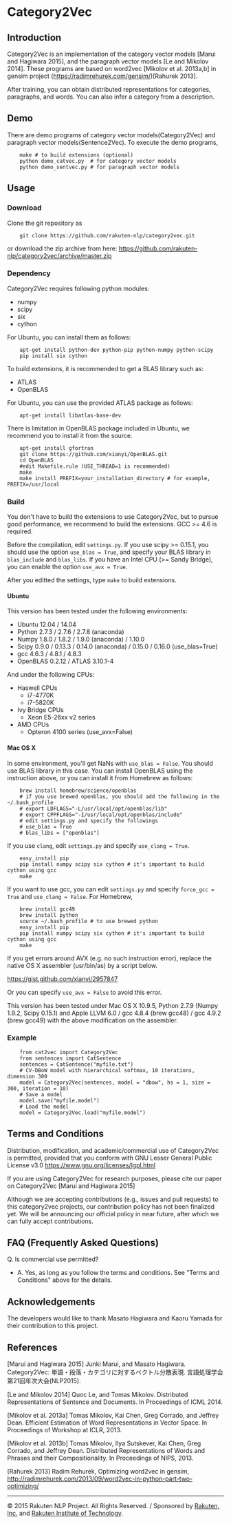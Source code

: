 # Category2Vec

## Introduction
Category2Vec is an implementation of the category vector models [Marui and Hagiwara 2015], and the paragraph vector models [Le and Mikolov 2014].
These programs are based on word2vec [Mikolov et al. 2013a,b] in gensim project (https://radimrehurek.com/gensim/)[Rahurek 2013].

After training, you can obtain distributed representations for categories, paragraphs, and words. You can also infer a category from a description.

## Demo
There are demo programs of category vector models(Category2Vec) and paragraph vector models(Sentence2Vec).
To execute the demo programs,

```
    make # to build extensions (optional)
    python demo_catvec.py  # for category vector models
    python demo_sentvec.py # for paragraph vector models
```


## Usage
### Download
Clone the git repository as 

```
    git clone https://github.com/rakuten-nlp/category2vec.git
```

or download the zip archive from here: https://github.com/rakuten-nlp/category2vec/archive/master.zip

### Dependency
Category2Vec requires following python modules:

* numpy
* scipy
* six
* cython

For Ubuntu, you can install them as follows:
```
    apt-get install python-dev python-pip python-numpy python-scipy
    pip install six cython
```

To build extensions, it is recommended to get a BLAS library such as:

* ATLAS
* OpenBLAS

For Ubuntu, you can use the provided ATLAS package as follows:
```
    apt-get install libatlas-base-dev
```

There is limitation in OpenBLAS package included in Ubuntu, we recommend you to install it from the source.
```
    apt-get install gfortran
    git clone https://github.com/xianyi/OpenBLAS.git
    cd OpenBLAS
    #edit Makefile.rule (USE_THREAD=1 is recommended)
    make
    make install PREFIX=your_installation_directory # for example, PREFIX=/usr/local
```


### Build
You don't have to build the extensions to use Category2Vec,
but to pursue good performance, we recommend to build the extensions.
GCC >= 4.6 is required.

Before the compilation, edit `settings.py`.
If you use scipy >= 0.15.1, you should use the option `use_blas = True`, and specify your BLAS library in `blas_include` and `blas_libs`.
If you have an Intel CPU (>= Sandy Bridge), you can enable the option `use_avx = True`.

After you editted the settings, type `make` to build extensions.

#### Ubuntu
This version has been tested under the following environments:

* Ubuntu 12.04 / 14.04
* Python 2.7.3 / 2.7.6 / 2.7.8 (anaconda)
* Numpy 1.8.0 / 1.8.2 / 1.9.0 (anaconda) / 1.10.0
* Scipy 0.9.0 / 0.13.3 / 0.14.0 (anaconda) / 0.15.0 / 0.16.0 (use_blas=True)
* gcc 4.6.3 / 4.8.1 / 4.8.3
* OpenBLAS 0.2.12 / ATLAS 3.10.1-4

And under the following CPUs:

* Haswell CPUs
    * i7-4770K
    * i7-5820K
* Ivy Bridge CPUs
    * Xeon E5-26xx v2 series
* AMD CPUs
    * Opteron 4100 series (use_avx=False)

#### Mac OS X
In some environment, you'll get NaNs with `use_blas = False`. 
You should use BLAS library in this case.
You can install OpenBLAS using the instruction above,
or you can install it from Homebrew as follows:
```
    brew install homebrew/science/openblas
    # if you use brewed openblas, you should add the following in the ~/.bash_profile
    # export LDFLAGS="-L/usr/local/opt/openblas/lib"
    # export CPPFLAGS="-I/usr/local/opt/openblas/include"
    # edit settings.py and specify the followings
    # use_blas = True
    # blas_libs = ["openblas"]
```

If you use `clang`, edit `settings.py` and specify `use_clang = True`.
```
    easy_install pip
    pip install numpy scipy six cython # it's important to build cython using gcc
    make
```

If you want to use gcc, you can edit `settings.py` and specify `force_gcc = True` and `use_clang = False`.
For Homebrew,
```
    brew install gcc49
    brew install python
    source ~/.bash_profile # to use brewed python
    easy_install pip
    pip install numpy scipy six cython # it's important to build cython using gcc
    make
```
If you get errors around AVX (e.g. no such instruction error), replace the native OS X assembler (usr/bin/as) by a script below.

https://gist.github.com/xianyi/2957847

Or you can specify `use_avx = False` to avoid this error.

This version has been tested under Mac OS X 10.9.5, Python 2.7.9 (Numpy 1.9.2, Scipy 0.15.1) and Apple LLVM 6.0 / gcc 4.8.4 (brew gcc48) / gcc 4.9.2 (brew gcc49) with the above modification on the assembler.

### Example
```
    from cat2vec import Category2Vec
    from sentences import CatSentence
    sentences = CatSentence("myfile.txt")
    # CV-DBoW model with hierarchical softmax, 10 iterations, dimension 300
    model = Category2Vec(sentences, model = "dbow", hs = 1, size = 300, iteration = 10)
    # Save a model
    model.save("myfile.model")
    # Load the model
    model = Category2Vec.load("myfile.model")
```

## Terms and Conditions
Distribution, modification, and academic/commercial use of Category2Vec is permitted, provided that
you conform with GNU Lesser General Public License v3.0 https://www.gnu.org/licenses/lgpl.html

If you are using Category2Vec for research purposes, please cite our paper on Category2Vec [Marui and Hagiwara 2015]

Although we are accepting contributions (e.g., issues and pull
requests) to this category2vec projects,
our contribution policy has not been finalized yet.
We will be announcing our official policy in near future, after which
we can fully accept contributions.

## FAQ (Frequently Asked Questions)
Q. Is commercial use permitted?
- A. Yes, as long as you follow the terms and conditions. See "Terms and Conditions" above for the details.

## Acknowledgements
The developers would like to thank Masato Hagiwara and Kaoru Yamada for their contribution to this project.

## References
[Marui and Hagiwara 2015] Junki Marui, and Masato Hagiwara. Category2Vec: 単語・段落・カテゴリに対するベクトル分散表現. 言語処理学会第21回年次大会(NLP2015).

[Le and Mikolov 2014] Quoc Le, and Tomas Mikolov. Distributed Representations of Sentence and Documents. In Proceedings of ICML 2014.

[Mikolov et al. 2013a] Tomas Mikolov, Kai Chen, Greg Corrado, and Jeffrey Dean. Efficient Estimation of Word Representations 
in Vector Space. In Proceedings of Workshop at ICLR, 2013.

[Mikolov et al. 2013b] Tomas Mikolov, Ilya Sutskever, Kai Chen, Greg Corrado, and Jeffrey Dean. Distributed Representations 
of Words and Phrases and their Compositionality. In Proceedings of NIPS, 2013.

[Rahurek 2013] Radim Rehurek, Optimizing word2vec in gensim, http://radimrehurek.com/2013/09/word2vec-in-python-part-two-optimizing/

---

&copy; 2015 Rakuten NLP Project. All Rights Reserved. / Sponsored by [Rakuten, Inc.](http://global.rakuten.com/corp/) and [Rakuten Institute of Technology](http://rit.rakuten.co.jp/).